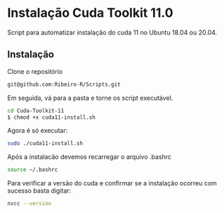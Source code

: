 # Instalação Cuda Toolkit 11.0

Script para automatizar instalação do cuda 11 no Ubuntu 18.04 ou 20.04.

## Instalação

Clone o repositório

~~~bash
git@github.com:Ribeiro-R/Scripts.git
~~~

Em seguida, vá para a pasta e torne os script executável.

~~~bash
cd Cuda-Toolkit-11
$ chmod +x cuda11-install.sh
~~~

Agora é só executar:

~~~bash
sudo ./cuda11-install.sh
~~~

Após a instalacão devemos recarregar o arquivo .bashrc

~~~bash
source ~/.bashrc
~~~

Para verificar a versão do cuda e confirmar se a instalação ocorreu com sucesso basta digitar:

~~~bash
nvcc --version
~~~
